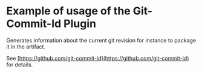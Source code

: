 # Example of usage of the Git-Commit-Id Plugin

Generates information about the current git revision for instance to package it in the artifact.

See [https://github.com/git-commit-id](https://github.com/git-commit-id) for details.